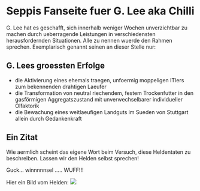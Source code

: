 # Seppis Fanseite fuer G. Lee aka Chilli

G. Lee hat es geschafft, sich innerhalb weniger Wochen unverzichtbar zu machen durch ueberragende Leistungen in verschiedensten herausfordernden Situationen.
Alle zu nennen wuerde den Rahmen sprechen. 
Exemplarisch genannt seinen an dieser Stelle nur:


## G. Lees groessten Erfolge

* die Aktivierung eines ehemals traegen, unfoermig moppeligen ITlers zum bekennenden drahtigen Laeufer
* die Transformation von neutral riechendem, festem Trockenfutter in den gasförmigen Aggregatszustand mit unverwechselbarer individueller Olfaktorik
* die Bewachung eines weitlaeufigen Landguts im Sueden von Stuttgart allein durch Gedankenkraft



## Ein Zitat
Wie aermlich scheint das eigene Wort beim Versuch, diese Heldentaten zu beschreiben.
Lassen wir den Helden selbst sprechen!

Guck... winnnnnsel ..... WUFF!!!

Hier ein Bild vom Helden:
<img src="http://seppix.de/glee/glee1.jpg"/>

